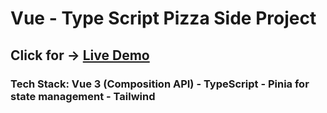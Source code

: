 # Vue - Type Script Pizza Side Project

## Click for -> [Live Demo](pizza-vue.vercel.app)

### Tech Stack: Vue 3 (Composition API) - TypeScript - Pinia for state management - Tailwind
